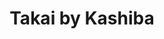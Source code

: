 ---
layout: place
title: "Takai by Kashiba"
permalink: /washington/bellevue/takai-by-kashiba.html
stateAbbr: WA
stateName: Washington
cityName: Bellevue
seo:
  name: "Takai by Kashiba"
  type: Restaurant
  links: https://takaibykashiba.com/
description: "Takai by Kashiba serves delicious sushi in Bellevue, Washington. Try fresh Japanese dishes for a great dining experience. "
place_id: ChIJB8PPeYdskFQRKkBJfiZLuXE
photos:
  - name: >-
      places/ChIJB8PPeYdskFQRKkBJfiZLuXE/photos/AeeoHcIWBzQ_ywgPgvz_TJ74w1EMR_emBi-NcxJHwMUBrNJpK5QSmzG-OnRELgCHZ6irJcl3q1k-P-tXfaqwsjLRbVj4bVWPu2SP5Z1dWxvlJzHKJ4aPaZT6TLkpc4BenqFgICmtccUPVbMtVBrEIvYwlDXxcjtwmOieCQcKjOTFa02bBF0Jv61hLlyZdWf3bGMZ0cjBTsteZi8t2Wm5-_Z_Lva28votu5uM6f5WWknuil4kKEthXkB_RmEFgDUjprO7aDgY83d6LhuUP0-F1h97JidQbwmGy1EuufI7WzvDfHK4W6iqGceAoBc_G40UykwOXrfgCR3GWJ1V7yCvzoHidqIvlwIvr6aOynI2-yq_iJwu-cK_uFqex6sb8cdenkey5iSO5VMolxPBHZcV6oWaqYK_0rl2qw8w00dlJ6uxFyM4dQ
    widthPx: 4000
    heightPx: 2252
    authorAttributions:
      - displayName: Hyunseok Gil
        uri: https://maps.google.com/maps/contrib/112898363989926845605
        photoUri: >-
          https://lh3.googleusercontent.com/a-/ALV-UjWiTx-cluk03DBmzuQ5ahR7qzsajvV-ksXui_AsRsPxPYQCQZKt=s100-p-k-no-mo
    flagContentUri: >-
      https://www.google.com/local/imagery/report/?cb_client=maps_api_places.places_api&image_key=!1e10!2sCIHM0ogKEICAgMDg3KKPZg&hl=en-US
    googleMapsUri: >-
      https://www.google.com/maps/place//data=!3m4!1e2!3m2!1sCIHM0ogKEICAgMDg3KKPZg!2e10!4m2!3m1!1s0x54906c8779cfc307:0x71b94b267e49402a
  - name: >-
      places/ChIJB8PPeYdskFQRKkBJfiZLuXE/photos/AeeoHcLf-WsCTBfuMTASmQQa650eRyxRtu8-iY7ci9vAqsaNaAny1qgY9TBFF6G1zAQYoEaoSudkgedVo_Y90ADqrHeNUVQsxXV_uTPgn7nliCAXPlpIq0wiS5EH-asKsF_OpDtWS00jv7MLHrXuHDnyUXudAQGHQlzlIMS6FZN-8m7QcMbTxK1WZNDnTmRIbhGgTE12JTFBH9x33YMs3yaPFGvUq0NYg4XK8Ax9At6rQZNz7-FIp_Dh9uGaS-y0faByYzn9-DpViL_1_atimEA0gS7o9dFzPX0kx-wnkXNuiYFsxQ
    widthPx: 1920
    heightPx: 1280
    authorAttributions:
      - displayName: Takai by Kashiba
        uri: https://maps.google.com/maps/contrib/106966323100918767075
        photoUri: >-
          https://lh3.googleusercontent.com/a/ACg8ocLamdArcMwr-tE4j3x-NTb4_-b8fg5a1GTjpzNAYLMfRKUL8Q=s100-p-k-no-mo
    flagContentUri: >-
      https://www.google.com/local/imagery/report/?cb_client=maps_api_places.places_api&image_key=!1e10!2sAF1QipMz0Ud2D1UDzf6F22Hi0R4KDE4PT-0cJNWWyMNa&hl=en-US
    googleMapsUri: >-
      https://www.google.com/maps/place//data=!3m4!1e2!3m2!1sAF1QipMz0Ud2D1UDzf6F22Hi0R4KDE4PT-0cJNWWyMNa!2e10!4m2!3m1!1s0x54906c8779cfc307:0x71b94b267e49402a
  - name: >-
      places/ChIJB8PPeYdskFQRKkBJfiZLuXE/photos/AeeoHcJQno23mOSzlQ3LGOjPdz1qkXaY2JMowrlqZvE9IRmutBzKfXPaxPgrxs4ax-WJo7tPRdvRAbm7AZuNQpLjEI4A-YulvWxwA92lrBkTDc_r5EMYeavSXhMrqxuViIpDwdoIBg-0bGipCWlaf8PHKtv4_OlXwUP0qyMQej-Hi_4kfE2N1RLwbADL1jnAnTrHvduLQKjQs1_JY7MfxKRUIzI84MTO-EARviSD3g4Td8EO3qQGC8RRsDZrkLmEgartJFA38QhE85TEGFkmBY7ZxhckokqdnmB7dYmVsM64_r67VKcB3-lbSKBU0kq6CF8nwtX_JEJr91ZQ4qBd4GXT62DdsAEPjQS7TqAaJ-XDBWFOeUac8-exXgMe5JDB9kTriEO5H04scz8OaDgna0qXSxo3HbJjiUweNZxtxKDS41J4EKU
    widthPx: 3023
    heightPx: 3023
    authorAttributions:
      - displayName: Huong Phan
        uri: https://maps.google.com/maps/contrib/109828549761132385962
        photoUri: >-
          https://lh3.googleusercontent.com/a-/ALV-UjXABr0fbBFIY9TZp4X62BS7B6pXE_r0vUbqhc4x2N34yvkSBY9N=s100-p-k-no-mo
    flagContentUri: >-
      https://www.google.com/local/imagery/report/?cb_client=maps_api_places.places_api&image_key=!1e10!2sCIHM0ogKEICAgMDI-LnOsQE&hl=en-US
    googleMapsUri: >-
      https://www.google.com/maps/place//data=!3m4!1e2!3m2!1sCIHM0ogKEICAgMDI-LnOsQE!2e10!4m2!3m1!1s0x54906c8779cfc307:0x71b94b267e49402a
  - name: >-
      places/ChIJB8PPeYdskFQRKkBJfiZLuXE/photos/AeeoHcIgCZyN4s3OhK4DnWhloWosStC4ccFvOnlP2-vI10LmvVe2g_8JBubKrUAWi-f08_KaakuREmMz-En8dUDvdjtBG6BCB8NAskJIMULSOgdT-n3qaUW7ZWuNPpWBa7pOCiezGW2Dh8ogGkZ03BlEBAGr4fCMKiORVJmgLPf8lgQZOgorjtrrOJZXI970RwId_UPrFvkWa27JOdJJWYd9DCwVfCwrYL2S1TOmVcr7cvCalGsZ0ZBoBCBDV520fv3khAh4ogj0_90wpLFGJ4GxFzpQTccSHpF5jJo8tpD1yeIl5QLMyCGHdS2qxlNquJJrMF_Q7Y5uXSC2cYtHGh-GSR6uU78xAks7y5FiPPsrHQcc7EEqiq-B5tTGovTz_ayofvzLbYq59iARyIdGTutuvGv16jk3c0E-e60mHA6564qeRXpQ
    widthPx: 4032
    heightPx: 3024
    authorAttributions:
      - displayName: Stacey L.
        uri: https://maps.google.com/maps/contrib/106180889044879860604
        photoUri: >-
          https://lh3.googleusercontent.com/a-/ALV-UjWnl6b8Iz1b0jhBKs1L3mqAcraHZsnzlOu1HGl-usn4nl69TYZAIw=s100-p-k-no-mo
    flagContentUri: >-
      https://www.google.com/local/imagery/report/?cb_client=maps_api_places.places_api&image_key=!1e10!2sCIHM0ogKEICAgICb2d-WswE&hl=en-US
    googleMapsUri: >-
      https://www.google.com/maps/place//data=!3m4!1e2!3m2!1sCIHM0ogKEICAgICb2d-WswE!2e10!4m2!3m1!1s0x54906c8779cfc307:0x71b94b267e49402a
  - name: >-
      places/ChIJB8PPeYdskFQRKkBJfiZLuXE/photos/AeeoHcLDCeW9dYb7ai2Vkor_ZghtTeCOVQFC5K6jC4dUr8t0OWX0_fKl83_3gqaX3eWrXuc6HpjewgNwLURINIAR54GrUiS1Ah0FlWd6adlNhI27RjCJMAIGmWw-Jgn2xpNxrSY6AVRuV44XVMxS6bmOxhRTWJ5UmkwxbDvtbMXhW2aoZzEZjmibxCJz-VLRWgkx_dTfAIym7HDXhKZEdosfrx6FBXlrXmFVLJqm4BKF9kbveFwUK3uEL5Iw63uON7HH7MaB-S_bvMM7OHznTqwpXNbbHPQa02bF7wYMqHzcan5WByUWVSI5M92UI7DeCS_MubsDKHSb-f_9SnUGBbxb2l_yqVmwdsMnPtArTiweppTYv-nSXHq6ojEjYVigMA4YyploEz3MgdIeBF6zvOU-7W3-pg0LU3oJj_ocZ9k3nm783sKhV8ir8ULhiv6abg
    widthPx: 4080
    heightPx: 3072
    authorAttributions:
      - displayName: Ben Slivka
        uri: https://maps.google.com/maps/contrib/100889762173531020749
        photoUri: >-
          https://lh3.googleusercontent.com/a-/ALV-UjXITrcKrtiRks05wOQMSXej30Wq47jgSFtAnivKihc7FVUiZcg=s100-p-k-no-mo
    flagContentUri: >-
      https://www.google.com/local/imagery/report/?cb_client=maps_api_places.places_api&image_key=!1e10!2sCIABIhAGbyfQIiCLTWfaylMADSdU&hl=en-US
    googleMapsUri: >-
      https://www.google.com/maps/place//data=!3m4!1e2!3m2!1sCIABIhAGbyfQIiCLTWfaylMADSdU!2e10!4m2!3m1!1s0x54906c8779cfc307:0x71b94b267e49402a
  - name: >-
      places/ChIJB8PPeYdskFQRKkBJfiZLuXE/photos/AeeoHcJIAaYgj9HI_ULO3wgjqhKbtkPgWn2Pz9DISuFcW_CAVEYq9ZljO6jZjFQIqANZrpls1kHkg2KWLKd2_h8C4ip5Na22vDiFEFqdss5Por9J1NIWdxIAZz2KeAlCChingAgHKJZKfajqrPzOhnrFLXGGkXpjmWCyjk6Hpl_MqCfs7VhQNgJGlbpNWSQbMSGUfejMEzBpvrqRHqel85rnrGlkMZw40DhKco8SRaiqzDQ8g3nsIkKd0zGpzAU05o3DqOzsGaV0l5HYe9QoorjKJVTpS2OL4HkHw60VN8o-mB30VPzJ68_mhMiGu6bAyS_gz2qw82MSsTxoy-dFLavTNpAcuCara8g_7IQ0zXTFjt4MJh3mErKVHfeK348KivKJRbTQDFQwqfpdu7MAdoIBlsaZUYAGXaltyDSI2IG1zqTrsdS9
    widthPx: 4032
    heightPx: 3024
    authorAttributions:
      - displayName: Stacey L.
        uri: https://maps.google.com/maps/contrib/106180889044879860604
        photoUri: >-
          https://lh3.googleusercontent.com/a-/ALV-UjWnl6b8Iz1b0jhBKs1L3mqAcraHZsnzlOu1HGl-usn4nl69TYZAIw=s100-p-k-no-mo
    flagContentUri: >-
      https://www.google.com/local/imagery/report/?cb_client=maps_api_places.places_api&image_key=!1e10!2sCIHM0ogKEICAgICb2d-K-QE&hl=en-US
    googleMapsUri: >-
      https://www.google.com/maps/place//data=!3m4!1e2!3m2!1sCIHM0ogKEICAgICb2d-K-QE!2e10!4m2!3m1!1s0x54906c8779cfc307:0x71b94b267e49402a
  - name: >-
      places/ChIJB8PPeYdskFQRKkBJfiZLuXE/photos/AeeoHcJbxX4pJTCrgUkXbCoUL3L9XFKOvyYjvbX5mBhI2JlDLuCdVQ6-HHMVgjK2ZLCsbgmfNpL-M7PuvlYcUIYWrXD8ES5HC9d9FiGJucyFd9fgU4zFIVJPI16HB0MasgHaN3mbh1_v0M3TmxUk7gJ1d-7y1lq_Lzuq1VT0DOSaH1NTEE83iz2oMS_IqoiBfXtoo7Ssxy0_rlHvoU9koaOv6pk-5OSVzphAj3590N_3MfQkOHdLLWgYL65HRA1GLxpIiMaeehw2zStZd5Vbs4WR5D0ARxWxnfAEA5XClyM26X-JfW9Bv64xR7sdKcWxwrCjiGesixmFDyuvNZ4Y_zxt2PJMc1_3bLTOcEv-tBmIsZo_aonDWy3yvATV8U0LkCi0w6zvUYmFcAEBXhT_4F32ciFJ9jhoB-NvIWf3aNNOCuRsz6U
    widthPx: 3600
    heightPx: 4800
    authorAttributions:
      - displayName: jatyran
        uri: https://maps.google.com/maps/contrib/100856121157260045818
        photoUri: >-
          https://lh3.googleusercontent.com/a-/ALV-UjVY269Y0IYeJubBl8mpFqO9n6wMMhLTIIS8IG5NrB3BiVt56R3W=s100-p-k-no-mo
    flagContentUri: >-
      https://www.google.com/local/imagery/report/?cb_client=maps_api_places.places_api&image_key=!1e10!2sCIHM0ogKEICAgIDrgvrk3AE&hl=en-US
    googleMapsUri: >-
      https://www.google.com/maps/place//data=!3m4!1e2!3m2!1sCIHM0ogKEICAgIDrgvrk3AE!2e10!4m2!3m1!1s0x54906c8779cfc307:0x71b94b267e49402a
  - name: >-
      places/ChIJB8PPeYdskFQRKkBJfiZLuXE/photos/AeeoHcLa2MOwqZHppBOePtL-AWhbmhmBOlosBnkVRcrndP2PrEKyfAYm9Eb_-yI4iQ2lUAUlNH3Z5Z_jzvvozWsZhhUftiP8A9R-gs48m9RL8sZTMP6EW9K-PlPgEM4lNn6JUpSJqg55uWT4B3HppavI7K8U3Nm66GcsyW1K0KRPAlRO0GweMobSOgWYwNTDnSjVLxzoPpFDZT5dWZIoQ3BSD4RruNkr1tQiR3B2gGpLSzZPExQNSuTKX9EsdBGWPBCJsu_KbH4XM8hlBzW0vCgv7rZMAJZ54W44Iy9QbZLVka_P6LDT82W_kU9TMHiPuIoe6QPkkoJ5EjlKGpJ38b4G03bS0I7Y8PHMjh5VWZDahsxtRdVeadBkdrrFeOTwDDBfdbwgJwzXaRcy_XrRKhSC57WJN_SQED7LE4fqlMcvunZW0A
    widthPx: 4000
    heightPx: 3000
    authorAttributions:
      - displayName: Croak Her
        uri: https://maps.google.com/maps/contrib/110958285217690426427
        photoUri: >-
          https://lh3.googleusercontent.com/a-/ALV-UjXPJiZPl_tLWVC6T2mgUNh5UwSalM87iy2RxlQdTENt659zh9uz=s100-p-k-no-mo
    flagContentUri: >-
      https://www.google.com/local/imagery/report/?cb_client=maps_api_places.places_api&image_key=!1e10!2sCIHM0ogKEICAgIDz8PTwHg&hl=en-US
    googleMapsUri: >-
      https://www.google.com/maps/place//data=!3m4!1e2!3m2!1sCIHM0ogKEICAgIDz8PTwHg!2e10!4m2!3m1!1s0x54906c8779cfc307:0x71b94b267e49402a
  - name: >-
      places/ChIJB8PPeYdskFQRKkBJfiZLuXE/photos/AeeoHcJ6zDVZZqkzhroBZrWqx7pp91haEjZ_EWqaHF232ztl7ZTcRbDglcSUp8FTeK1FkUyx-0geR45oua7TSlFx2puK37eiMxu2vmf58sjhc3gX4QM9zxHrQP-EmTz04vgdf_4MJfQmpDTYSH2TF24xpSiK99FidkIvx7uLXHqVkGBZVfhMghglXLgxz0D1K3jzAeO-PWVxHkG_Apjci_MIHGXCHbsD92rA_aNau_SBJgEXZaVg4j6IyXv71mgLrdDDMxE_1BftM2jOWEsjb_EjIiPYgbVcLOqXJ10EMAzM9Y6-V5naXlYZGunuCO5WoTOl5glg1zBGI1DPLUzSsnR9rEIDFSVokJWj6ngC_gVgoNwqm0mmFcrUpl3HRpW9vj7FC5KqGoQqTf0jzFBfgpGAZ-y0YcfyNBtdZj5uS3uslyA-E5kD
    widthPx: 4000
    heightPx: 3000
    authorAttributions:
      - displayName: Michael Britten
        uri: https://maps.google.com/maps/contrib/113474488252180833471
        photoUri: >-
          https://lh3.googleusercontent.com/a-/ALV-UjUiNF-o9x_QbvIFnh5Lev1453iGLIVRYWq4E0FZGckwaD0nd6m9=s100-p-k-no-mo
    flagContentUri: >-
      https://www.google.com/local/imagery/report/?cb_client=maps_api_places.places_api&image_key=!1e10!2sCIHM0ogKEICAgICT8uqX6AE&hl=en-US
    googleMapsUri: >-
      https://www.google.com/maps/place//data=!3m4!1e2!3m2!1sCIHM0ogKEICAgICT8uqX6AE!2e10!4m2!3m1!1s0x54906c8779cfc307:0x71b94b267e49402a
  - name: >-
      places/ChIJB8PPeYdskFQRKkBJfiZLuXE/photos/AeeoHcJPXCP_PiSw1_tfihfnO5cz-GDopN-gYWo8Yp6fs0GyIT6Ck5sWJsREgrlMdMQ_koxmYJPUULcVwKagUf-heE0ZVjxgvikkE0esMUQwvhAIJpcZ1JHGWI4K6VL4x0S5vQ8HsnC0nkGgbu4L2e6gLgT33cVnF8j0ecHUg1SF2HYrVt8U97j6jNuEM-WWckR1yf7sMw-w0wqu0IJCP8CyXUxXWb8BmiX-biKA0CA1Okk7zIDCWYHeNedB6D6QMfm_o1UtrK6GTR67XHovyf4TpqDnAwrENw1NLsJ59PcDzKShrmPFrFj9TntYSZR2dYXeGbO3vZ5TuDRRA9SM6CdZIdR2qeNVNWyQyTfhCT5--bOENNZP33Xhe24IOFTUFGm7hjaARBx8rKaCgrgItzXfnb7m7bHW7e0zXdp89_FLIUgI6l0
    widthPx: 3600
    heightPx: 4800
    authorAttributions:
      - displayName: Susan Ng
        uri: https://maps.google.com/maps/contrib/115846562149098719702
        photoUri: >-
          https://lh3.googleusercontent.com/a-/ALV-UjWcYTYC0tDojJjS0tPig0UhGrw5IVeDkgkEB8dMN2M03ivcVtPXbA=s100-p-k-no-mo
    flagContentUri: >-
      https://www.google.com/local/imagery/report/?cb_client=maps_api_places.places_api&image_key=!1e10!2sCIHM0ogKEICAgIDb6-HXhgE&hl=en-US
    googleMapsUri: >-
      https://www.google.com/maps/place//data=!3m4!1e2!3m2!1sCIHM0ogKEICAgIDb6-HXhgE!2e10!4m2!3m1!1s0x54906c8779cfc307:0x71b94b267e49402a
address: 180 Bellevue Way NE, Bellevue, WA 98004, USA
street: 180 Bellevue Way NE
city: Bellevue
state: WA
zip: '98004'
country: USA
neighborhood: West Bellevue
latitude: '47.611568'
longitude: '-122.201288'
accessibility_options:
  wheelchairAccessibleParking: true
  wheelchairAccessibleEntrance: true
  wheelchairAccessibleRestroom: true
  wheelchairAccessibleSeating: true
business_status: OPERATIONAL
name: Takai by Kashiba
google_maps_links:
  directionsUri: >-
    https://www.google.com/maps/dir//''/data=!4m7!4m6!1m1!4e2!1m2!1m1!1s0x54906c8779cfc307:0x71b94b267e49402a!3e0
  placeUri: https://maps.google.com/?cid=8194663625676898346
  writeAReviewUri: >-
    https://www.google.com/maps/place//data=!4m3!3m2!1s0x54906c8779cfc307:0x71b94b267e49402a!12e1
  reviewsUri: >-
    https://www.google.com/maps/place//data=!4m4!3m3!1s0x54906c8779cfc307:0x71b94b267e49402a!9m1!1b1
  photosUri: >-
    https://www.google.com/maps/place//data=!4m3!3m2!1s0x54906c8779cfc307:0x71b94b267e49402a!10e5
primary_type: Sushi Restaurant
opening_hours:
  regular: null
  current: null
secondary_opening_hours:
  regular:
    weekdayDescriptions: null
    type: null
  current:
    weekdayDescriptions: null
    type: null
phone: (425) 502-7259
price_level: null
price_range: $100 &ndash; & up
rating: '4.5'
rating_count: 199
website: https://takaibykashiba.com/
reviews: null
parking_options: null
payment_options: null
allow_dogs: null
curbside_pickup: null
delivery: null
dine_in: null
good_for_children: null
good_for_groups: null
good_for_sports: null
live_music: null
menu_for_children: null
outdoor_seating: null
reservable: null
restroom: null
serves_beer: null
serves_breakfast: null
serves_brunch: null
serves_cocktails: null
serves_coffee: null
serves_dinner: null
serves_dessert: null
serves_lunch: null
serves_vegetarian_food: null
serves_wine: null
takeout: null
summary: null

---